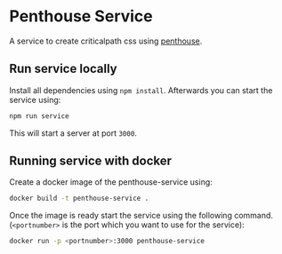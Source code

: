 # Penthouse Service

A service to create criticalpath css using [penthouse](https://github.com/pocketjoso/penthouse).

## Run service locally

Install all dependencies using `npm install`. Afterwards you can start the
service using:

```bash
npm run service
```

This will start a server at port `3000`.

## Running service with docker

Create a docker image of the penthouse-service using:

```bash
docker build -t penthouse-service .
```

Once the image is ready start the service using the following command.
(`<portnumber>` is the port which you want to use for the service):

```bash
docker run -p <portnumber>:3000 penthouse-service
```
